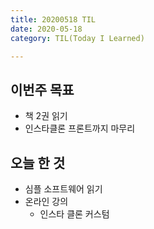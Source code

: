 ```yaml
---
title: 20200518 TIL
date: 2020-05-18
category: TIL(Today I Learned)

---
```


## 이번주 목표

- 책 2권 읽기
- 인스타클론 프론트까지 마무리

## 오늘 한 것

- 심플 소프트웨어 읽기
- 온라인 강의 
  - 인스타 클론 커스텀


  



